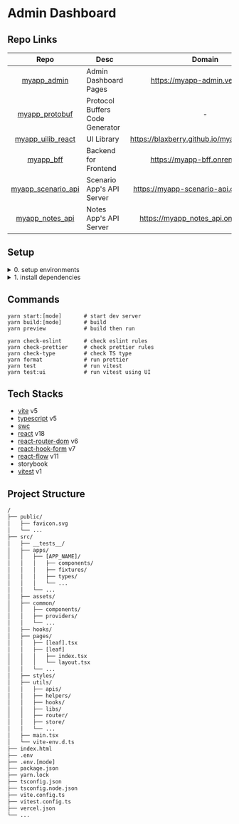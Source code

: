 # Admin Dashboard

## Repo Links

|                                 Repo                                  | Desc                            |                    Domain                     | Port |
| :-------------------------------------------------------------------: | ------------------------------- | :-------------------------------------------: | :--: |
|        [myapp_admin](https://github.com/BlaxBerry/myapp_admin)        | Admin Dashboard Pages           |        https://myapp-admin.vercel.app         | 3000 |
|     [myapp_protobuf](https://github.com/BlaxBerry/myapp_protobuf)     | Protocol Buffers Code Generator |                       -                       |  -   |
|  [myapp_uilib_react](https://github.com/BlaxBerry/myapp_uilib_react)  | UI Library                      | https://blaxberry.github.io/myapp_uilib_react |  -   |
|          [myapp_bff](https://github.com/BlaxBerry/myapp_bff)          | Backend for Frontend            |        https://myapp-bff.onrender.com         | 8080 |
| [myapp_scenario_api](https://github.com/BlaxBerry/myapp_scenario_api) | Scenario App's API Server       |    https://myapp-scenario-api.onrender.com    | 8000 |
|    [myapp_notes_api](https://github.com/BlaxBerry/myapp_notes_api)    | Notes App's API Server          |     https://myapp_notes_api.onrender.com      | 8400 |

## Setup

<details>
    <summary>
       0. setup environments
    </summary>

- Node.js v18.8.0
- yarn v1

</details>

<details>
    <summary>
       1. install dependencies
    </summary>

```shell
yarn install
```

</details>

## Commands

```shell
yarn start:[mode]       # start dev server
yarn build:[mode]       # build
yarn preview            # build then run

yarn check-eslint       # check eslint rules
yarn check-prettier     # check prettier rules
yarn check-type         # check TS type
yarn format             # run prettier
yarn test               # run vitest
yarn test:ui            # run vitest using UI
```

## Tech Stacks

- [vite]() v5
- [typescript]() v5
- [swc]()
- [react]() v18
- [react-router-dom]() v6
- [react-hook-form]() v7
- [react-flow]() v11
- storybook
- [vitest]() v1

## Project Structure

```txt
/
├── public/
│   ├── favicon.svg
│   └── ...
├── src/
│   ├── __tests__/
│   ├── apps/
│   │   ├── [APP_NAME]/
│   │   │   ├── components/
│   │   │   ├── fixtures/
│   │   │   ├── types/
│   │   │   └── ...
│   │   └── ...
│   ├── assets/
│   ├── common/
│   │   ├── components/
│   │   ├── providers/
│   │   └── ...
│   ├── hooks/
│   ├── pages/
│   │   ├── [leaf].tsx
│   │   ├── [leaf]
│   │   │   ├── index.tsx
│   │   │   └── layout.tsx
│   │   └── ...
│   ├── styles/
│   ├── utils/
│   │   ├── apis/
│   │   ├── helpers/
│   │   ├── hooks/
│   │   ├── libs/
│   │   ├── router/
│   │   ├── store/
│   │   └── ...
│   ├── main.tsx
│   └── vite-env.d.ts
├── index.html
├── .env
├── .env.[mode]
├── package.json
├── yarn.lock
├── tsconfig.json
├── tsconfig.node.json
├── vite.config.ts
├── vitest.config.ts
├── vercel.json
└── ...
```
